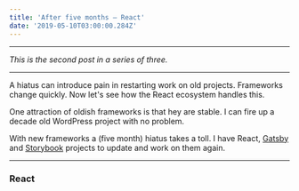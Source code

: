 ```yaml
---
title: 'After five months — React'
date: '2019-05-10T03:00:00.284Z'
---
```


---

_This is the second post in a series of three._

---

A hiatus can introduce pain in restarting work on old projects. Frameworks change quickly. Now let's see how the React ecosystem handles this.

One attraction of oldish frameworks is that hey are stable. I can fire up a decade old WordPress project with no problem.

With new frameworks a (five month) hiatus takes a toll. I have React, [Gatsby](/after-five-months-gatsby) and [Storybook](/after-five-months-storybook) projects to update and work on them again.

---

### React

